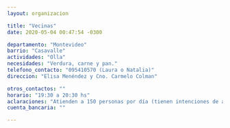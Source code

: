 ```yaml
---
layout: organizacion

title: "Vecinas"
date: 2020-05-04 00:47:54 -0300

departamento: "Montevideo"
barrio: "Casavalle"
actividades: "Olla"
necesidades: "Verdura, carne y pan."
telefono_contacto: "095410570 (Laura o Natalia)"
direccion: "Elisa Menéndez y Cno. Carmelo Colman"

otros_contactos: ""
horario: "19:30 a 20:30 hs"
aclaraciones: "Atienden a 150 personas por día (tienen intenciones de ampliar los días, pero no cuentan con los recursos)."
cuenta_bancaria: ""

---
```


